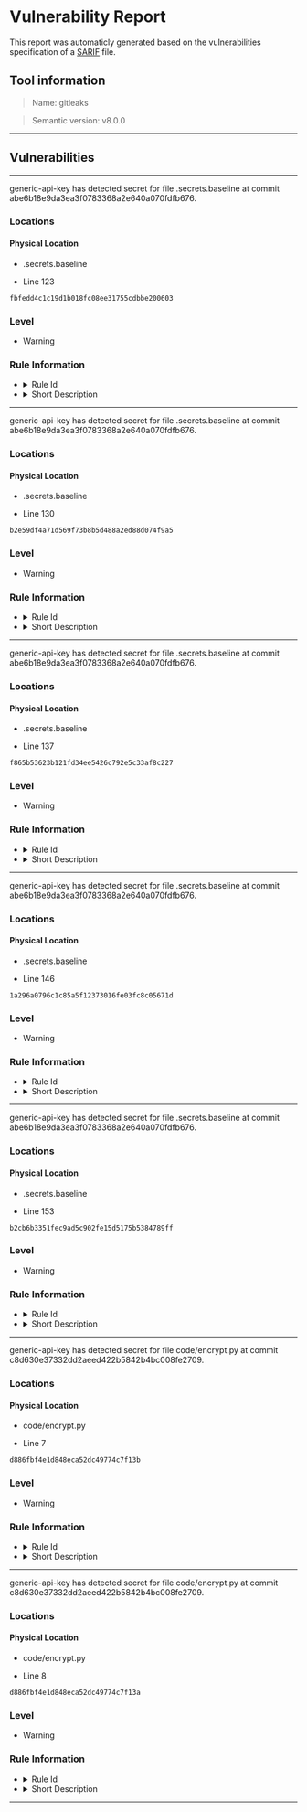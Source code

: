 # Vulnerability Report

This report was automaticly generated based on the vulnerabilities specification of a [SARIF](https://sarifweb.azurewebsites.net) file.

## Tool information

> Name: gitleaks





> Semantic version: v8.0.0


---

## Vulnerabilities

---

generic-api-key has detected secret for file .secrets.baseline at commit abe6b18e9da3ea3f0783368a2e640a070fdfb676.

### Locations
#### **Physical Location**
- .secrets.baseline


- Line 123

```
fbfedd4c1c19d1b018fc08ee31755cdbbe200603
```






### Level

- Warning


### Rule Information

+ <details>
  <summary>Rule Id</summary>
  <br>
    generic-api-key
  </details>



+ <details>
    <summary>Short Description</summary>
    <br>
    (?i)(?:key|api|token|secret|client|passwd|password|auth|access)(?:[0-9a-z\-_\t .]{0,20})(?:[\s|&#39;]|[\s|&#34;]){0,3}(?:=|&gt;|:=|\|\|:|&lt;=|=&gt;|:)(?:&#39;|\&#34;|\s|=|\x60){0,5}([0-9a-z\-_.=]{10,150})(?:[&#39;|\&#34;|\n|\r|\s|\x60|;]|$)
    </details>






---

generic-api-key has detected secret for file .secrets.baseline at commit abe6b18e9da3ea3f0783368a2e640a070fdfb676.

### Locations
#### **Physical Location**
- .secrets.baseline


- Line 130

```
b2e59df4a71d569f73b8b5d488a2ed88d074f9a5
```






### Level

- Warning


### Rule Information

+ <details>
  <summary>Rule Id</summary>
  <br>
    generic-api-key
  </details>



+ <details>
    <summary>Short Description</summary>
    <br>
    (?i)(?:key|api|token|secret|client|passwd|password|auth|access)(?:[0-9a-z\-_\t .]{0,20})(?:[\s|&#39;]|[\s|&#34;]){0,3}(?:=|&gt;|:=|\|\|:|&lt;=|=&gt;|:)(?:&#39;|\&#34;|\s|=|\x60){0,5}([0-9a-z\-_.=]{10,150})(?:[&#39;|\&#34;|\n|\r|\s|\x60|;]|$)
    </details>






---

generic-api-key has detected secret for file .secrets.baseline at commit abe6b18e9da3ea3f0783368a2e640a070fdfb676.

### Locations
#### **Physical Location**
- .secrets.baseline


- Line 137

```
f865b53623b121fd34ee5426c792e5c33af8c227
```






### Level

- Warning


### Rule Information

+ <details>
  <summary>Rule Id</summary>
  <br>
    generic-api-key
  </details>



+ <details>
    <summary>Short Description</summary>
    <br>
    (?i)(?:key|api|token|secret|client|passwd|password|auth|access)(?:[0-9a-z\-_\t .]{0,20})(?:[\s|&#39;]|[\s|&#34;]){0,3}(?:=|&gt;|:=|\|\|:|&lt;=|=&gt;|:)(?:&#39;|\&#34;|\s|=|\x60){0,5}([0-9a-z\-_.=]{10,150})(?:[&#39;|\&#34;|\n|\r|\s|\x60|;]|$)
    </details>






---

generic-api-key has detected secret for file .secrets.baseline at commit abe6b18e9da3ea3f0783368a2e640a070fdfb676.

### Locations
#### **Physical Location**
- .secrets.baseline


- Line 146

```
1a296a0796c1c85a5f12373016fe03fc8c05671d
```






### Level

- Warning


### Rule Information

+ <details>
  <summary>Rule Id</summary>
  <br>
    generic-api-key
  </details>



+ <details>
    <summary>Short Description</summary>
    <br>
    (?i)(?:key|api|token|secret|client|passwd|password|auth|access)(?:[0-9a-z\-_\t .]{0,20})(?:[\s|&#39;]|[\s|&#34;]){0,3}(?:=|&gt;|:=|\|\|:|&lt;=|=&gt;|:)(?:&#39;|\&#34;|\s|=|\x60){0,5}([0-9a-z\-_.=]{10,150})(?:[&#39;|\&#34;|\n|\r|\s|\x60|;]|$)
    </details>






---

generic-api-key has detected secret for file .secrets.baseline at commit abe6b18e9da3ea3f0783368a2e640a070fdfb676.

### Locations
#### **Physical Location**
- .secrets.baseline


- Line 153

```
b2cb6b3351fec9ad5c902fe15d5175b5384789ff
```






### Level

- Warning


### Rule Information

+ <details>
  <summary>Rule Id</summary>
  <br>
    generic-api-key
  </details>



+ <details>
    <summary>Short Description</summary>
    <br>
    (?i)(?:key|api|token|secret|client|passwd|password|auth|access)(?:[0-9a-z\-_\t .]{0,20})(?:[\s|&#39;]|[\s|&#34;]){0,3}(?:=|&gt;|:=|\|\|:|&lt;=|=&gt;|:)(?:&#39;|\&#34;|\s|=|\x60){0,5}([0-9a-z\-_.=]{10,150})(?:[&#39;|\&#34;|\n|\r|\s|\x60|;]|$)
    </details>






---

generic-api-key has detected secret for file code/encrypt.py at commit c8d630e37332dd2aeed422b5842b4bc008fe2709.

### Locations
#### **Physical Location**
- code/encrypt.py


- Line 7

```
d886fbf4e1d848eca52dc49774c7f13b
```






### Level

- Warning


### Rule Information

+ <details>
  <summary>Rule Id</summary>
  <br>
    generic-api-key
  </details>



+ <details>
    <summary>Short Description</summary>
    <br>
    (?i)(?:key|api|token|secret|client|passwd|password|auth|access)(?:[0-9a-z\-_\t .]{0,20})(?:[\s|&#39;]|[\s|&#34;]){0,3}(?:=|&gt;|:=|\|\|:|&lt;=|=&gt;|:)(?:&#39;|\&#34;|\s|=|\x60){0,5}([0-9a-z\-_.=]{10,150})(?:[&#39;|\&#34;|\n|\r|\s|\x60|;]|$)
    </details>






---

generic-api-key has detected secret for file code/encrypt.py at commit c8d630e37332dd2aeed422b5842b4bc008fe2709.

### Locations
#### **Physical Location**
- code/encrypt.py


- Line 8

```
d886fbf4e1d848eca52dc49774c7f13a
```






### Level

- Warning


### Rule Information

+ <details>
  <summary>Rule Id</summary>
  <br>
    generic-api-key
  </details>



+ <details>
    <summary>Short Description</summary>
    <br>
    (?i)(?:key|api|token|secret|client|passwd|password|auth|access)(?:[0-9a-z\-_\t .]{0,20})(?:[\s|&#39;]|[\s|&#34;]){0,3}(?:=|&gt;|:=|\|\|:|&lt;=|=&gt;|:)(?:&#39;|\&#34;|\s|=|\x60){0,5}([0-9a-z\-_.=]{10,150})(?:[&#39;|\&#34;|\n|\r|\s|\x60|;]|$)
    </details>






---

